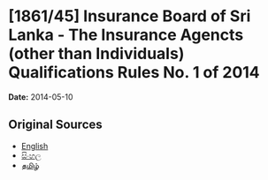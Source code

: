 # [1861/45] Insurance Board of Sri Lanka - The Insurance Agencts (other than Individuals) Qualifications Rules No. 1 of 2014

**Date:** 2014-05-10

## Original Sources

- [English](https://documents.gov.lk/view/extra-gazettes/2014/5/1861-45_E.pdf)
- [සිංහල](https://documents.gov.lk/view/extra-gazettes/2014/5/1861-45_S.pdf)
- [தமிழ்](https://documents.gov.lk/view/extra-gazettes/2014/5/1861-45_T.pdf)
